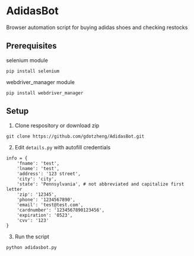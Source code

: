 # AdidasBot
Browser automation script for buying adidas shoes and checking restocks

## Prerequisites
selenium module
```
pip install selenium
```

webdriver_manager module
```
pip install webdriver_manager
```

## Setup
1) Clone respository or download zip
```
git clone https://github.com/gdotzheng/AdidasBot.git
```
2) Edit ```details.py``` with autofill credentials 
```
info = {
    'fname': 'test',
    'lname': 'test',
    'address': '123 street',
    'city': 'city',
    'state': 'Pennsylvania', # not abbreviated and capitalize first letter
    'zip': '12345',
    'phone': '1234567890',
    'email': 'test@test.com',
    'cardnumber': '1234567890123456',
    'expiration': '0523',
    'cvv': '123'
}
```

3) Run the script
```
python adidasbot.py
```
